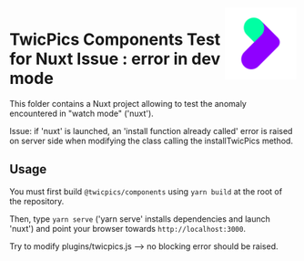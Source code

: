 <img align="right" width="25%" src="https://raw.githubusercontent.com/twicpics/components/main/logo.png">

# TwicPics Components Test for Nuxt Issue : error in dev mode 

This folder contains a Nuxt project allowing to test the anomaly encountered in "watch mode" ('nuxt').

Issue: if 'nuxt' is launched, an 'install function already called' error is raised on server side when modifying the class calling the installTwicPics method. 
## Usage

You must first build `@twicpics/components` using `yarn build` at the root of the repository.

Then, type `yarn serve` ('yarn serve' installs dependencies and launch 'nuxt') and point your browser towards `http://localhost:3000`.

Try to modify plugins/twicpics.js --> no blocking error should be raised. 

